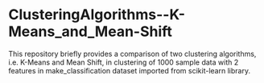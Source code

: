 # ClusteringAlgorithms--K-Means_and_Mean-Shift
This repository briefly provides a comparison of two clustering algorithms, i.e. K-Means and Mean Shift, in clustering of 1000 sample data  with 2 features in make_classification dataset imported from scikit-learn library.  
